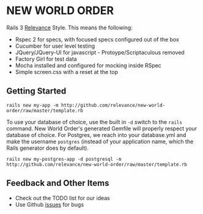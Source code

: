 NEW WORLD ORDER
===============

Rails 3 [Relevance][rel] Style.  This means the following:

* Rspec 2 for specs, with focused specs configured out of the box
* Cucumber for user level testing
* JQuery/JQuery-UI for javascript - Protoype/Scriptaculous removed
* Factory Girl for test data
* Mocha installed and configured for mocking inside RSpec
* Simple screen.css with a reset at the top

Getting Started
---------------

    rails new my-app -m http://github.com/relevance/new-world-order/raw/master/template.rb

To use your database of choice, use the built in `-d` switch to the `rails` command.  New World Order's generated Gemfile will properly respect your database of choice.  For Postgres, we reach into your database.yml and make the username `postgres` (instead of your application name, which the Rails generator does by default).

    rails new my-postgres-app -d postgresql -m http://github.com/relevance/new-world-order/raw/master/template.rb

Feedback and Other Items
------------------------
* Check out the TODO list for our ideas
* Use Github [issues][issues] for bugs

[rel]: http://thinkrelevance.com "Relevance home page"
[issues]: http://github.com/relevance/new-world-order/issues